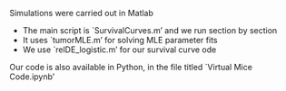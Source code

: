Simulations were carried out in Matlab
- The main script is `SurvivalCurves.m’ and we run section by section
- It uses `tumorMLE.m’ for solving MLE parameter fits
- We use `relDE_logistic.m’ for our survival curve ode

Our code is also available in Python, in the file titled `Virtual Mice Code.ipynb’
